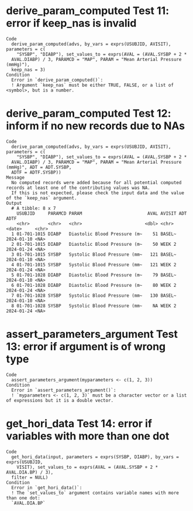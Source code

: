 # derive_param_computed Test 11: error if keep_nas is invalid

    Code
      derive_param_computed(advs, by_vars = exprs(USUBJID, AVISIT), parameters = c(
        "SYSBP", "DIABP"), set_values_to = exprs(AVAL = (AVAL.SYSBP + 2 *
      AVAL.DIABP) / 3, PARAMCD = "MAP", PARAM = "Mean Arterial Pressure (mmHg)"),
      keep_nas = 3)
    Condition
      Error in `derive_param_computed()`:
      ! Argument `keep_nas` must be either TRUE, FALSE, or a list of <symbol>, but is a number.

# derive_param_computed Test 12: inform if no new records due to NAs

    Code
      derive_param_computed(advs, by_vars = exprs(USUBJID, AVISIT), parameters = c(
        "SYSBP", "DIABP"), set_values_to = exprs(AVAL = (AVAL.SYSBP + 2 *
      AVAL.DIABP) / 3, PARAMCD = "MAP", PARAM = "Mean Arterial Pressure (mmHg)", ADT = ADT.SYSBP,
      ADTF = ADTF.SYSBP))
    Message
      No computed records were added because for all potential computed records at least one of the contributing values was NA.
      If this is not expected, please check the input data and the value of the `keep_nas` argument.
    Output
      # A tibble: 8 x 7
        USUBJID     PARAMCD PARAM                         AVAL AVISIT ADT        ADTF 
        <chr>       <chr>   <chr>                        <dbl> <chr>  <date>     <chr>
      1 01-701-1015 DIABP   Diastolic Blood Pressure (m~    51 BASEL~ 2024-01-10 <NA> 
      2 01-701-1015 DIABP   Diastolic Blood Pressure (m~    50 WEEK 2 2024-01-24 <NA> 
      3 01-701-1015 SYSBP   Systolic Blood Pressure (mm~   121 BASEL~ 2024-01-10 <NA> 
      4 01-701-1015 SYSBP   Systolic Blood Pressure (mm~   121 WEEK 2 2024-01-24 <NA> 
      5 01-701-1028 DIABP   Diastolic Blood Pressure (m~    79 BASEL~ 2024-01-10 <NA> 
      6 01-701-1028 DIABP   Diastolic Blood Pressure (m~    80 WEEK 2 2024-01-24 <NA> 
      7 01-701-1028 SYSBP   Systolic Blood Pressure (mm~   130 BASEL~ 2024-01-10 <NA> 
      8 01-701-1028 SYSBP   Systolic Blood Pressure (mm~    NA WEEK 2 2024-01-24 <NA> 

# assert_parameters_argument Test 13: error if argument is of wrong type

    Code
      assert_parameters_argument(myparameters <- c(1, 2, 3))
    Condition
      Error in `assert_parameters_argument()`:
      ! `myparameters <- c(1, 2, 3)` must be a character vector or a list of expressions but it is a double vector.

# get_hori_data Test 14: error if variables with more than one dot

    Code
      get_hori_data(input, parameters = exprs(SYSBP, DIABP), by_vars = exprs(USUBJID,
        VISIT), set_values_to = exprs(AVAL = (AVAL.SYSBP + 2 * AVAL.DIA.BP) / 3),
      filter = NULL)
    Condition
      Error in `get_hori_data()`:
      ! The `set_values_to` argument contains variable names with more than one dot:
      `AVAL.DIA.BP`

